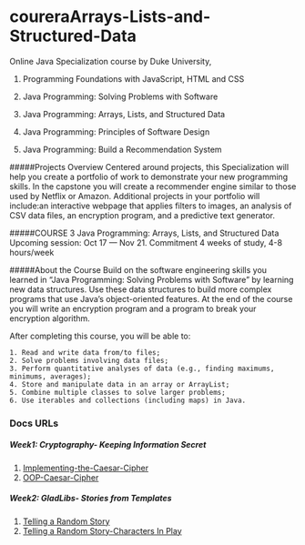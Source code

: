 # coureraArrays-Lists-and-Structured-Data
Online Java Specialization course by  Duke University, 


  1. Programming Foundations with JavaScript, HTML and CSS

  2. Java Programming: Solving Problems with Software

  3. Java Programming: Arrays, Lists, and Structured Data

  4. Java Programming: Principles of Software Design

  5. Java Programming: Build a Recommendation System


#####Projects Overview
Centered around projects, this Specialization will help you create a portfolio of work to demonstrate your new programming skills. In the capstone you will create a recommender engine similar to those used by Netflix or Amazon. Additional projects in your portfolio will include:an interactive webpage that applies filters to images, an analysis of CSV data files, an encryption program, and a predictive text generator.


#####COURSE 3
Java Programming: Arrays, Lists, and Structured Data
Upcoming session: Oct 17 — Nov 21.
Commitment
4 weeks of study, 4-8 hours/week

#####About the Course
Build on the software engineering skills you learned in “Java Programming: Solving Problems with Software” by learning new data structures. Use these data structures to build more complex programs that use Java’s object-oriented features. At the end of the course you will write an encryption program and a program to break your encryption algorithm.

After completing this course, you will be able to:

    1. Read and write data from/to files;
    2. Solve problems involving data files;
    3. Perform quantitative analyses of data (e.g., finding maximums, minimums, averages); 
    4. Store and manipulate data in an array or ArrayList;
    5. Combine multiple classes to solve larger problems;
    6. Use iterables and collections (including maps) in Java.
    

### Docs URLs
##### Week1: Cryptography- Keeping Information Secret

   1. [Implementing-the-Caesar-Cipher](https://goo.gl/n7b5It)
   2. [OOP-Caesar-Cipher](https://goo.gl/sYYaHw)
      
##### Week2: GladLibs- Stories from Templates

   1. [Telling a Random Story](https://goo.gl/chFzJR)
   2. [Telling a Random Story-Characters In Play](https://goo.gl/fRDSwc)


